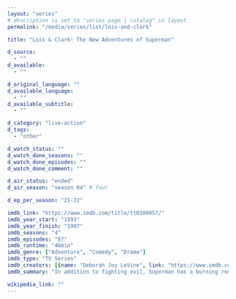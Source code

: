 ```yaml
---
layout: "series"
# description is set to "series page | catalog" in layout
permalink: "/media/series/list/lois-and-clark"

title: "Lois & Clark: The New Adventures of Superman"

d_source:
  - ""
d_available:
  - ""

d_original_language: ""
d_available_language:
  - ""
d_available_subtitle:
  - ""

d_category: "live-action"
d_tags:
  - "other"

d_watch_status: ""
d_watch_done_seasons: ""
d_watch_done_episodes: ""
d_watch_done_comment: ""

d_air_status: "ended"
d_air_season: "season 04" # four

d_ep_per_season: "21-22"

imdb_link: "https://www.imdb.com/title/tt0106057/"
imdb_year_start: "1993"
imdb_year_finish: "1997"
imdb_seasons: "4"
imdb_episodes: "87"
imdb_runtime: "46min"
imdb_genre: ["Adventure", "Comedy", "Drama"]
imdb_type: "TV Series"
imdb_creators: [{name: "Deborah Joy LeVine", link: "https://www.imdb.com/name/nm0505788/"}, {name: "Joe Shuster", link: "https://www.imdb.com/name/nm0795975/"}, {name: "Jerry Siegel", link: "https://www.imdb.com/name/nm0796950/"}]
imdb_summary: "In addition to fighting evil, Superman has a burning romance with Lois Lane in both of his identities."

wikipedia_link: ""
---
```

